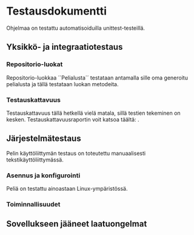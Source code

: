 # Testausdokumentti
Ohjelmaa on testattu automatisoiduilla unittest-testeillä.

## Yksikkö- ja integraatiotestaus
### Repositorio-luokat
Repositorio-luokkaa ´´Pelialusta´´ testataan antamalla sille oma generoitu pelialusta ja tällä testataan luokan metodeita.

### Testauskattavuus
Testauskattavuus tällä hetkellä vielä matala, sillä testien tekeminen on kesken.
Testauskattavuusraportin voit katsoa täältä: []().

## Järjestelmätestaus
Pelin käyttöliittymän testaus on toteutettu manuaalisesti tekstikäyttöliittymässä.

### Asennus ja konfigurointi
Peliä on testattu ainoastaan Linux-ympäristössä.

### Toiminnallisuudet

## Sovellukseen jääneet laatuongelmat
